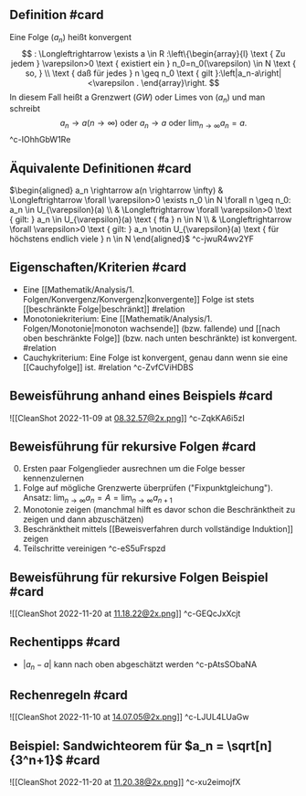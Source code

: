 ## Definition #card 
Eine Folge $\left(a_n\right)$ heißt konvergent
$$
: \Longleftrightarrow \exists a \in R :\left\{\begin{array}{l}
\text { Zu jedem } \varepsilon>0 \text { existiert ein } n_0=n_0(\varepsilon) \in N \text { so, } \\
\text { daß für jedes } n \geq n_0 \text { gilt }:\left|a_n-a\right|<\varepsilon .
\end{array}\right.
$$
In diesem Fall heißt a Grenzwert $(G W)$ oder Limes von $\left(a_n\right)$ und man schreibt
$$
a_n \rightarrow a(n \rightarrow \infty) \text { oder } a_n \rightarrow a \text { oder } \lim _{n \rightarrow \infty} a_n=a \text {. }
$$
^c-IOhhGbW1Re

## Äquivalente Definitionen #card 
$\begin{aligned} a_n \rightarrow a(n \rightarrow \infty) & \Longleftrightarrow \forall \varepsilon>0 \exists n_0 \in N \forall n \geq n_0: a_n \in U_{\varepsilon}(a) \\ & \Longleftrightarrow \forall \varepsilon>0 \text { gilt: } a_n \in U_{\varepsilon}(a) \text { ffa } n \in N \\ & \Longleftrightarrow \forall \varepsilon>0 \text { gilt: } a_n \notin U_{\varepsilon}(a) \text { für höchstens endlich viele } n \in N \end{aligned}$
^c-jwuR4wv2YF

## Eigenschaften/Kriterien #card 
- Eine [[Mathematik/Analysis/1. Folgen/Konvergenz/Konvergenz|konvergente]] Folge ist stets [[beschränkte Folge|beschränkt]] #relation 
- Monotoniekriterium: Eine [[Mathematik/Analysis/1. Folgen/Monotonie|monoton wachsende]] (bzw. fallende) und [[nach oben beschränkte Folge]] (bzw. nach unten beschränkte) ist konvergent. #relation 
- Cauchykriterium: Eine Folge ist konvergent, genau dann wenn sie eine [[Cauchyfolge]] ist. #relation 
^c-ZvfCViHDBS


## Beweisführung anhand eines Beispiels #card 
![[CleanShot 2022-11-09 at 08.32.57@2x.png]]
^c-ZqkKA6i5zI

## Beweisführung für rekursive Folgen #card 
0. Ersten paar Folgenglieder ausrechnen um die Folge besser kennenzulernen
1. Folge auf mögliche Grenzwerte überprüfen ("Fixpunktgleichung"). Ansatz: $\lim_{n \to \infty} a_n = A = \lim_{n \to \infty} a_{n+1}$
2. Monotonie zeigen (manchmal hilft es davor schon die Beschränktheit zu zeigen und dann abzuschätzen)
3. Beschränktheit mittels [[Beweisverfahren durch vollständige Induktion]] zeigen
4. Teilschritte vereinigen
^c-eS5uFrspzd

## Beweisführung für rekursive Folgen Beispiel #card 
![[CleanShot 2022-11-20 at 11.18.22@2x.png]]
^c-GEQcJxXcjt

## Rechentipps #card 
- $|a_n-a|$ kann nach oben abgeschätzt werden
^c-pAtsSObaNA

## Rechenregeln #card 
![[CleanShot 2022-11-10 at 14.07.05@2x.png]]
^c-LJUL4LUaGw

## Beispiel: Sandwichteorem für $a_n = \sqrt[n]{3^n+1}$ #card 
![[CleanShot 2022-11-20 at 11.20.38@2x.png]]
^c-xu2eimojfX


